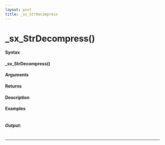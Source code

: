 ```yaml
---
layout: post
title: _sx_StrDecompress
---
```


# _sx_StrDecompress()


#### Syntax

#### _sx_StrDecompress()

#### Arguments

#### Returns

#### Description

#### Examples

```

```

##### Output:

```

```

---